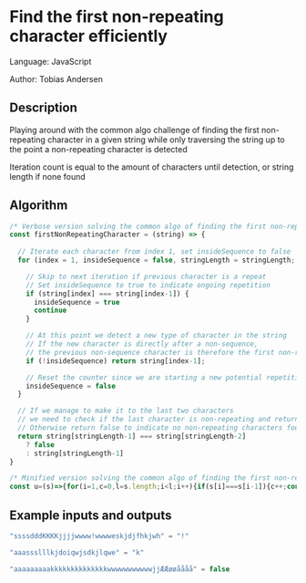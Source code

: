 # Find the first non-repeating character efficiently
Language:   JavaScript

Author:     Tobias Andersen

## Description
Playing around with the common algo challenge of finding the first non-repeating character
in a given string while only traversing the string up to the point a non-repeating character is detected

Iteration count is equal to the amount of characters until detection, or string length if none found

## Algorithm
```javascript
/* Verbose version solving the common algo of finding the first non-repeating character */
const firstNonRepeatingCharacter = (string) => {
  
  // Iterate each character from index 1, set insideSequence to false
  for (index = 1, insideSequence = false, stringLength = stringLength; index < stringLength; index++) {

    // Skip to next iteration if previous character is a repeat
    // Set insideSequence to true to indicate ongoing repetition
    if (string[index] === string[index-1]) {
      insideSequence = true
      continue
    }

    // At this point we detect a new type of character in the string
    // If the new character is directly after a non-sequence,
    // the previous non-sequence character is therefore the first non-repeating character
    if (!insideSequence) return string[index-1];

    // Reset the counter since we are starting a new potential repetition
    insideSequence = false
  }

  // If we manage to make it to the last two characters
  // we need to check if the last character is non-repeating and return it,
  // Otherwise return false to indicate no non-repeating characters found
  return string[stringLength-1] === string[stringLength-2]
    ? false
    : string[stringLength-1]
}

/* Minified version solving the common algo of finding the first non-repeating character */
const u=(s)=>{for(i=1,c=0,l=s.length;i<l;i++){if(s[i]===s[i-1]){c++;continue}if(!c)return s[i-1];c=false}return s[l-1]===s[l-2]?false:s[l-1]}
```

## Example inputs and outputs
```javascript
"ssssdddKKKKjjjjwwww!wwwweskjdjfhkjwh" = "!"
```

```javascript
"aaassslllkjdoiqwjsdkjlqwe" = "k"
```

```javascript
"aaaaaaaaakkkkkkkkkkkkkkwwwwwwwwwwwjjÆÆøøåååå" = false
```
